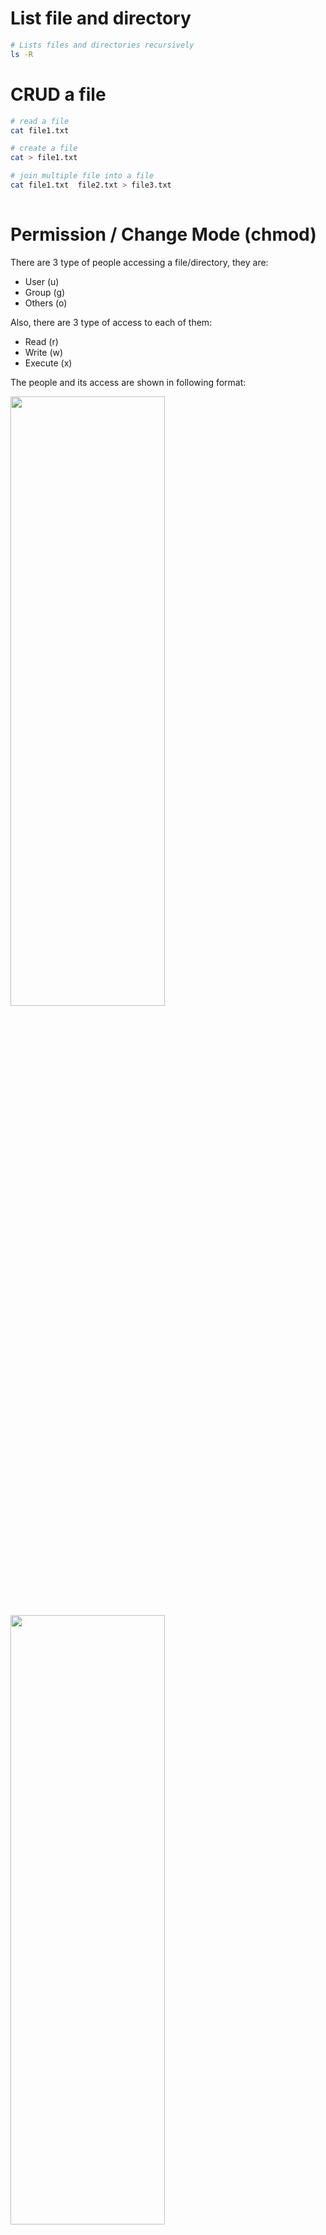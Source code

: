 # List file and directory 
 ``` bash
# Lists files and directories recursively
ls -R
 ```

# CRUD a file
``` bash
# read a file
cat file1.txt

# create a file
cat > file1.txt

# join multiple file into a file
cat file1.txt  file2.txt > file3.txt
   
```

# Permission / Change Mode (chmod)

There are 3 type of people accessing a file/directory, they are:
   - User (u)
   - Group (g)
   - Others (o)
   
Also, there are 3 type of access to each of them:
   - Read (r)
   - Write (w)
   - Execute (x)

The people and its access are shown in following format:

   
<img src="../images/chmod-person-type.png" alt="" width="70%" height="50%"/>
<img src="../images/file-person-access.png" alt="" width="70%" height="50%"/>

<br/>

> **Notes:** <br/>
> The ilustration pictures are refered from [interviewbit.com](https://www.interviewbit.comlinux-commands-cheat-sheet/#file-permissions) and [javarevisited](https://javarevisited.blogspot.com/2012/0310-example-of-chmod-command-in-unix.html)
   
The file type value:
   - <code>d</code> → directory
   - <code>-</code> → regular file
   - <code>l</code> → Symbolic Link
   - <code>s</code> → Unix Domain Socket
   - <code>p</code> → named pipe
   - <code>c</code> → character device file
   - <code>b</code> → block device file

<br/>   
To manage access and permission we use <code>*chmode*</code> 
<br/>   
<br/>  
 
 <sub>*Directory Permission*</sub>
| ID        | Description     |
| :---        |     :---     | 
| r     | allow to list files in the directory  | 
| w     | allow rename, create, delete files in the directory|
| x     | allow to <code>cd</code> into diretory and access files |

## Symbolic Method
   ```
   chmod [ugoa][-+=][rwx], [ugoa][-+=][rwx],.. FileName
   ```

   Detail items of the syntax are:
   - Person
      1. <code>u</code> → User
      2. <code>g</code> → Group
      3. <code>o</code> → Others
      4. <code>a</code> → All the users i.e. 
             Instead of writing <code>ugo</code>, we can just write <code>a</code>.

   - Operators
      1. <code>-</code> → removes the mentioned permission
      2. <code>+</code> → adds the mentioned permission
      3. <code>=</code> → Changes the current permission to the mentioned permission. </br>
             *If no permission is mentioned after using the <code>=</code> operator, all the permissions from the mentioned class are removed.*

   - Permission
      1. <code>r</code> → Read
      2. <code>w</code> → Write
      3. <code>x</code> → Execute

   Examples:
   ``` bash
   chmod o+r file1.txt
   chmod a+w file1.txt
   chmod u+x file1.txt
   chmod g-wx file2.txt
   chmod ugo+rwx file2.txt
   ```

   ## Numeric Method
   There are numeric codes for each permission:
   - r (read) = 4
   - w (write) = 2
   - x (execute) = 1
   - No permissions  = 0

   Example 1:
   ``` bash
   # Symbolic way
   chmod ugo+rw file1.txt

   # Numeric way
   chmod 666 file1.txt
   ```
   > <code>rw</code> →  read + write = 4 + 2  = 6 <br/>
   > <code>ugo</code> → user, group, other <br/>
   > So, <code>ugo = 666</code>


   Example 2:
   ``` bash
   # Symbolic way
   chmod -R a+rwx,u-x,g-wx,o-rwx folder_name

   # Numeric way
   chmod -R 640 folder_name
   ```

   |              |User (u)| Group (g) |Other (o)  |
   |---           | ---    | ---       |---        |
   |Read (4)      |✔       |✔         |           |
   |Write (2)     |✔       |           |          |
   |Execute (1)   |        |           |           |
   | **RESULT**             | 6      | 4       | 0           |      
   
# Ownership / Changing Owner (chown)
```
chown [OPTIONS] [USER][:GROUP] file1 file2

chown -R myuser:mygroup /var/www/sitename

```

# Searching
``` bash
# search for patthern in file
grep -r {pattern} {directory}
grep -r *.config /etc 

# filter by pattern the output of command
{command} | grep {pattern}
ls -a | grep *config*

# find all instances of file
locate {file}
```

``` bash
# find file of extension
find . -type f -name "*.jar"

# find directory
find . -type d -name ".DS_Store"

# find then execute remove
find . -name "*.py" -exec rm {} \;
```

# Copy
``` bash
#copy recursively and force override and apply to all
yes|cp -rf /home/userftp/html/site/* /home/user1/html/

```


# Tail

``` bash
#Outputs the last 10 lines of the file myfile.txt.
tail myfile.txt

#Outputs the last 100 lines of the file myfile.txt.
tail myfile.txt -n 100

# Outputs the last 10 lines of myfile.txt, and monitors myfile.txt for updates;
# tail then continues to output any new lines that are added to myfile.txt.
tail -f myfile.txt

# Sample with grep
tail -f access.log | grep 192.168.1.7

# in practical I use
tail -fn 100 log.txt
```


# Compression

## tar
``` bash
# tar file or directory into a file.tar
tar cf file.tar {file_or_directory}

# untar into current directory
tar xf file.tar

# show content of tar archive
tar tf file.tar
```
Tar paremeter:
   - <code>c</code> → create archive
   - <code>t</code> → table of content
   - <code>x</code> → extract
   - <code>f</code> → file name
   - <code>z</code> → use zip/gzip
   - <code>j</code> → use bzip2
   - <code>k</code> → don't override
   - <code>w</code> → ask for confirmation
   - <code>v</code> → verbose

## gzip
``` bash
# compress file and rename to file.gz
gzip file

# decompress file.gz
gzip -d file.gz
```

# File Operation from Network

## wget
``` bash
# download file
wget url

# download recursively
wget -r url
```

# Directoy Usage
```bash
sudo du -sh /var/opt/mssql2022

# result will be
16K	/var/opt/mssql2022
```

```bash
# has * at the end. Will summaize direct sub directory
sudo du -shc mssql2022/*

# result will be.
4.0K	mssql2022/data
4.0K	mssql2022/log
4.0K	mssql2022/secrets
12K	total
```


```bash
# a. Print recursively directory under ~/workspace
# b. sort -r=reverse, -h=human readible
# c. head -5=first 5 record

sudo du -h ~/workspace | sort -rh | head -5

# result will be.
25M	/home/neutro/workspace
22M	/home/neutro/workspace/TestDocker
17M	/home/neutro/workspace/TestDocker/examples
8.0M	/home/neutro/workspace/TestDocker/examples/MyWebMVC/wwwroot
8.0M	/home/neutro/workspace/TestDocker/examples/MyWebMVC

```
# References:
1. https://chmodcommand.com/chmod-640/
2. https://javarevisited.blogspot.com/2012/03/10-example-of-chmod-command-in-unix.html
3. https://www.interviewbit.com/linux-commands-cheat-sheet/#file-permissions
4. https://meta.stackexchange.com/questions/314520/markdown-for-ticks-and-crosses
    
